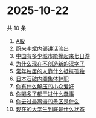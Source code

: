 # 2025-10-22

共 10 条

<!-- BEGIN -->
<!-- 最后更新时间 Wed Oct 22 2025 05:12:07 GMT+0800 (China Standard Time) -->

1. [A股](https://www.zhihu.com/search?q=A股)
1. [蔚来李斌内部讲话流出](https://www.zhihu.com/search?q=蔚来李斌内部讲话流出)
1. [中国有多少城市能撑起来七日游](https://www.zhihu.com/search?q=中国有多少城市能撑起来七日游)
1. [为什么现在不创造新的汉字了](https://www.zhihu.com/search?q=为什么现在不创造新的汉字了)
1. [常年独居的人靠什么抵抗孤独](https://www.zhihu.com/search?q=常年独居的人靠什么抵抗孤独)
1. [日本石破内阁集体辞职](https://www.zhihu.com/search?q=日本石破内阁集体辞职)
1. [你有什么解压的小众爱好](https://www.zhihu.com/search?q=你有什么解压的小众爱好)
1. [你喝多了都干过什么蠢事](https://www.zhihu.com/search?q=你喝多了都干过什么蠢事)
1. [你去过最离谱的景区是什么](https://www.zhihu.com/search?q=你去过最离谱的景区是什么)
1. [现在的大学生到底是什么状态](https://www.zhihu.com/search?q=现在的大学生到底是什么状态)

<!-- END -->
